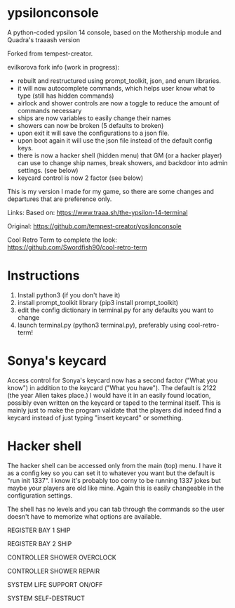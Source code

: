 # ypsilonconsole
A python-coded ypsilon 14 console, based on the Mothership module and Quadra's traaash version

Forked from tempest-creator.

evilkorova fork info (work in progress):
- rebuilt and restructured using prompt_toolkit, json, and enum libraries.
- it will now autocomplete commands, which helps user know what to type (still has hidden commands)
- airlock and shower controls are now a toggle to reduce the amount of commands necessary
- ships are now variables to easily change their names
- showers can now be broken (5 defaults to broken)
- upon exit it will save the configurations to a json file. 
- upon boot again it will use the json file instead of the default config keys.
- there is now a hacker shell (hidden menu) that GM (or a hacker player) can use to change ship names, break showers, and backdoor into admin settings. (see below)
- keycard control is now 2 factor (see below)

This is my version I made for my game, so there are some changes and departures that are preference only.

Links:
Based on: https://www.traaa.sh/the-ypsilon-14-terminal

Original: https://github.com/tempest-creator/ypsilonconsole

Cool Retro Term to complete the look:  https://github.com/Swordfish90/cool-retro-term

# Instructions

1. Install python3 (if you don't have it)
1. install prompt_toolkit library (pip3 install prompt_toolkit)
1. edit the config dictionary in terminal.py for any defaults you want to change
1. launch terminal.py (python3 terminal.py), preferably using cool-retro-term!

# Sonya's keycard
Access control for Sonya's keycard now has a second factor ("What you know") in addition to the keycard ("What you have"). The default is 2122 (the year Alien takes place.)  I would have it in an easily found location, possibly even written on the keycard or taped to the terminal itself. This is mainly just to make the program validate that the players did indeed find a keycard instead of just typing "insert keycard" or something. 

# Hacker shell
The hacker shell can be accessed only from the main (top) menu. I have it as a config key so you can set it to whatever you want but the default is "run init 1337". I know it's probably too corny to be running 1337 jokes but maybe your players are old like mine. Again this is easily changeable in the configuration settings.

The shell has no levels and you can tab through the commands so the user doesn't have to memorize what options are available.

REGISTER BAY 1 SHIP

REGISTER BAY 2 SHIP

CONTROLLER SHOWER OVERCLOCK

CONTROLLER SHOWER REPAIR

SYSTEM LIFE SUPPORT ON/OFF

SYSTEM SELF-DESTRUCT

